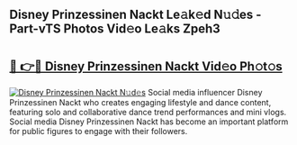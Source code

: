 ## Disney Prinzessinen Nackt Le𝚊k𝚎d N𝚞𝚍es - Part-vTS Photos Vid𝚎o Le𝚊ks Zpeh3

# <h2><a href="http://fb96vk6.evod.top/?m=Disney+Prinzessinen+Nackt">🔗 👉🔴 Disney Prinzessinen Nackt Vid𝚎o Ph𝚘t𝚘s</a></h2>

[![Disney Prinzessinen Nackt N𝚞d𝚎s](https://i.imgur.com/8V9OHl7.gif)](http://fb96vk6.evod.top/?m=Disney+Prinzessinen+Nackt)
Social media influencer Disney Prinzessinen Nackt who creates engaging lifestyle and dance content, featuring solo and collaborative dance trend performances and mini vlogs. Social media Disney Prinzessinen Nackt has become an important platform for public figures to engage with their followers. 
